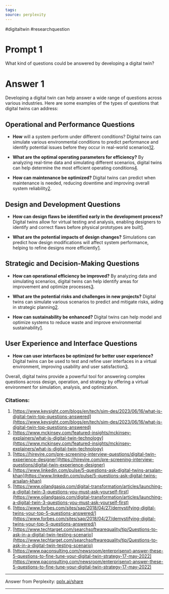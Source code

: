 ```yaml
---
tags: 
source: perplexity
---
```

#digitaltwin #researchquestion
# Prompt 1
What kind of questions could be answered by developing a digital twin?

# Answer 1
Developing a digital twin can help answer a wide range of questions across various industries. Here are some examples of the types of questions that digital twins can address:

## Operational and Performance Questions

- **How** will a system perform under different conditions? Digital twins can simulate various environmental conditions to predict performance and identify potential issues before they occur in real-world scenarios[1](https://www.keysight.com/blogs/en/tech/sim-des/2023/06/16/what-is-digital-twin-top-questions-answered)[2](https://www.mckinsey.com/featured-insights/mckinsey-explainers/what-is-digital-twin-technology).
    
- **What are the optimal operating parameters for efficiency?** By analyzing real-time data and simulating different scenarios, digital twins can help determine the most efficient operating conditions[4](https://www.linkedin.com/pulse/5-questions-ask-digital-twins-arsalan-khan).
    
- **How can maintenance be optimized?** Digital twins can predict when maintenance is needed, reducing downtime and improving overall system reliability[2](https://www.mckinsey.com/featured-insights/mckinsey-explainers/what-is-digital-twin-technology).
    

## Design and Development Questions

- **How can design flaws be identified early in the development process?** Digital twins allow for virtual testing and analysis, enabling designers to identify and correct flaws before physical prototypes are built[1](https://www.keysight.com/blogs/en/tech/sim-des/2023/06/16/what-is-digital-twin-top-questions-answered).
    
- **What are the potential impacts of design changes?** Simulations can predict how design modifications will affect system performance, helping to refine designs more efficiently[1](https://www.keysight.com/blogs/en/tech/sim-des/2023/06/16/what-is-digital-twin-top-questions-answered).
    

## Strategic and Decision-Making Questions

- **How can operational efficiency be improved?** By analyzing data and simulating scenarios, digital twins can help identify areas for improvement and optimize processes[3](https://hirevire.com/pre-screening-interview-questions/digital-twin-experience-designer).
    
- **What are the potential risks and challenges in new projects?** Digital twins can simulate various scenarios to predict and mitigate risks, aiding in strategic planning[2](https://www.mckinsey.com/featured-insights/mckinsey-explainers/what-is-digital-twin-technology).
    
- **How can sustainability be enhanced?** Digital twins can help model and optimize systems to reduce waste and improve environmental sustainability[1](https://www.keysight.com/blogs/en/tech/sim-des/2023/06/16/what-is-digital-twin-top-questions-answered).
    

## User Experience and Interface Questions

- **How can user interfaces be optimized for better user experience?** Digital twins can be used to test and refine user interfaces in a virtual environment, improving usability and user satisfaction[3](https://hirevire.com/pre-screening-interview-questions/digital-twin-experience-designer).
    

Overall, digital twins provide a powerful tool for answering complex questions across design, operation, and strategy by offering a virtual environment for simulation, analysis, and optimization.

### Citations:

1. [https://www.keysight.com/blogs/en/tech/sim-des/2023/06/16/what-is-digital-twin-top-questions-answered](https://www.keysight.com/blogs/en/tech/sim-des/2023/06/16/what-is-digital-twin-top-questions-answered)
2. [https://www.mckinsey.com/featured-insights/mckinsey-explainers/what-is-digital-twin-technology](https://www.mckinsey.com/featured-insights/mckinsey-explainers/what-is-digital-twin-technology)
3. [https://hirevire.com/pre-screening-interview-questions/digital-twin-experience-designer](https://hirevire.com/pre-screening-interview-questions/digital-twin-experience-designer)
4. [https://www.linkedin.com/pulse/5-questions-ask-digital-twins-arsalan-khan](https://www.linkedin.com/pulse/5-questions-ask-digital-twins-arsalan-khan)
5. [https://www.oilandgasiq.com/digital-transformation/articles/launching-a-digital-twin-3-questions-you-must-ask-yourself-first](https://www.oilandgasiq.com/digital-transformation/articles/launching-a-digital-twin-3-questions-you-must-ask-yourself-first)
6. [https://www.forbes.com/sites/sap/2018/04/27/demystifying-digital-twins-your-top-5-questions-answered/](https://www.forbes.com/sites/sap/2018/04/27/demystifying-digital-twins-your-top-5-questions-answered/)
7. [https://www.techtarget.com/searchsoftwarequality/tip/Questions-to-ask-in-a-digital-twin-testing-scenario](https://www.techtarget.com/searchsoftwarequality/tip/Questions-to-ask-in-a-digital-twin-testing-scenario)
8. [https://www.paconsulting.com/newsroom/enterprisenxt-answer-these-5-questions-to-fine-tune-your-digital-twin-strategy-17-may-2022](https://www.paconsulting.com/newsroom/enterprisenxt-answer-these-5-questions-to-fine-tune-your-digital-twin-strategy-17-may-2022)

---

Answer from Perplexity: [pplx.ai/share](https://www.perplexity.ai/search/pplx.ai/share)







---
